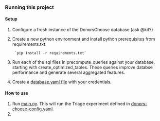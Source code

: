 ### Running this project

#### Setup

1. Configure a fresh instance of the DonorsChoose database (ask @kit?)
2. Create a new python environment and install python prerequisites from requirements.txt:

        `pip install -r requirements.txt`
3. Run each of the sql files in precompute_queries against your database, starting with create_optimized_tables. These queries improve databse performance and generate several aggregated features.
4. Create a [database.yaml file](https://github.com/dssg/triage/blob/master/example/database.yaml) with your credentials.

#### How to use

1. Run [main.py](main.py). This will run the Triage experiment defined in [donors-choose-config.yaml](donors-choose-config.yaml).
2.